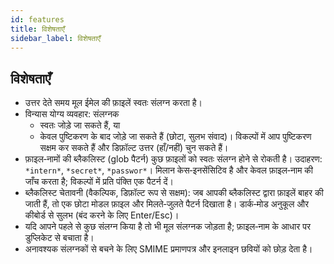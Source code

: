 ```yaml
---
id: features
title: विशेषताएँ
sidebar_label: विशेषताएँ
---
```


## विशेषताएँ

- उत्तर देते समय मूल ईमेल की फ़ाइलें स्वतः संलग्न करता है।
- विन्यास योग्य व्यवहार: संलग्नक
  - स्वतः जोड़े जा सकते हैं, या
  - केवल पुष्टिकरण के बाद जोड़े जा सकते हैं (छोटा, सुलभ संवाद)। विकल्पों में आप पुष्टिकरण सक्षम कर सकते हैं और डिफ़ॉल्ट उत्तर (हाँ/नहीं) चुन सकते हैं।
- फ़ाइल‑नामों की ब्लैकलिस्ट (glob पैटर्न) कुछ फ़ाइलों को स्वतः संलग्न होने से रोकती है। उदाहरण: `*intern*`, `*secret*`, `*passwor*`।
  मिलान केस‑इनसेंसिटिव है और केवल फ़ाइल‑नाम की जाँच करता है; विकल्पों में प्रति पंक्ति एक पैटर्न दें।
- ब्लैकलिस्ट चेतावनी (वैकल्पिक, डिफ़ॉल्ट रूप से सक्षम): जब आपकी ब्लैकलिस्ट द्वारा फ़ाइलें बाहर की जाती हैं, तो एक छोटा मोडल फ़ाइल और मिलते‑जुलते पैटर्न दिखाता है। डार्क‑मोड अनुकूल और कीबोर्ड से सुलभ (बंद करने के लिए Enter/Esc)।
- यदि आपने पहले से कुछ संलग्न किया है तो भी मूल संलग्नक जोड़ता है; फ़ाइल‑नाम के आधार पर डुप्लिकेट से बचाता है।
- अनावश्यक संलग्नकों से बचने के लिए SMIME प्रमाणपत्र और इनलाइन छवियों को छोड़ देता है।

